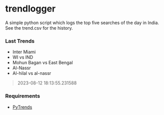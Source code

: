 # trendlogger
A simple python script which logs the top five searches of the day in India.<br>See the trend.csv for the history.<br>

<!-- Last Trends -->
### Last Trends
* Inter Miami
* WI vs IND
* Mohun Bagan vs East Bengal
* Al-Nassr
* Al-hilal vs al-nassr
> 2023-08-12 18:13:55.231588

<!-- Requirements -->
### Requirements
* [PyTrends](https://github.com/dreyco676/pytrends)
